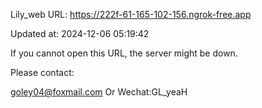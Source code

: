Lily_web URL: https://222f-61-165-102-156.ngrok-free.app

Updated at: 2024-12-06 05:19:42

If you cannot open this URL, the server might be down.

Please contact: 

goley04@foxmail.com Or Wechat:GL_yeaH